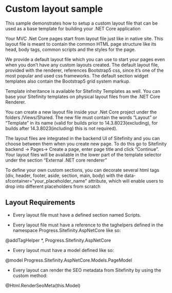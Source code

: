 # Custom layout sample
This sample demonstrates how to setup a custom layout file that can be used as a base template for building your .NET Core application

Your MVC .Net Core pages start from layout file just like in native site. This layout file is meant to contain the common HTML page structure like its head, body tags, common scripts and the styles for the page.

We provide a default layout file which you can use to start your pages even when you don’t have any custom layouts created. The default layout file, provided with the renderer, references Bootstrap5 css, since it’s one of the most popular and used css frameworks. The default section widget templates also contain the Bootstrap5 grid system markup.

Template inheritance is available for Sitefinity Templates as well. You can base your Sitefinity templates on physical layout files from the .NET Core Renderer. 

You can create a new layout file inside your .Net Core project under the folders /Views/Shared. The new file must contain the words “Layout” or “Template” in its name (valid for builds prior to 14.3.8023(excluding), for builds after 14.3.8023(including) this is not required).

The layout files are integrated in the backend UI of Sitefinity and you can choose between them when you create new page. To do this go to Sitefinity backend -> Pages-> Create a page, enter page title and click “Continue”. Your layout files will be available in the lower part of the template selector under the section “External .NET core renderer”

To define your own custom sections, you can decorate several html tags (div, header, footer, aside, section, main, body) with the data-sfcontainer="your_placeholder_name" attribute, which will enable users to drop into different placeholders from scratch

## Layout Requirements
* Every layout file must have a defined section named Scripts.

* Every layout file must have a reference to the taghelpers defined in the namespace Progress.Sitefinity.AspNetCore like so:

@addTagHelper *, Progress.Sitefinity.AspNetCore

* Every layout must have a model defined like so:

@model Progress.Sitefinity.AspNetCore.Models.PageModel

* Every layout can render the SEO metadata from Sitefinity by using the custom method:

@Html.RenderSeoMeta(this.Model)
